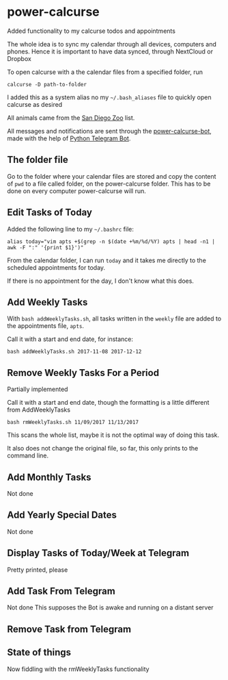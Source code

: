 # power-calcurse
Added functionality to my calcurse todos and appointments

The whole idea is to sync my calendar through all devices, computers and phones.
Hence it is important to have data synced, through NextCloud or Dropbox

To open calcurse with a the calendar files from a specified folder, run

    calcurse -D path-to-folder

I added this as a system alias no my `~/.bash_aliases` file to quickly open calcurse as desired

All animals came from the [San Diego Zoo][zoo] list.

All messages and notifications are sent through the [power-calcurse-bot][bot],
made with the help of [Python Telegram Bot][python].

## The folder file

Go to the folder where your calendar files are stored and copy the
content of `pwd` to a file called folder, on the power-calcurse
folder. This has to be done on every computer power-calcurse will
run.

## Edit Tasks of Today

Added the following line to my `~/.bashrc` file:

    alias today="vim apts +$(grep -n $(date +%m/%d/%Y) apts | head -n1 | awk -F ":" '{print $1}')"

From the calendar folder, I can run `today` and it takes me directly to
the scheduled appointments for today.

If there is no appointment for the day, I don't know what this does.

## Add Weekly Tasks

With `bash addWeeklyTasks.sh`, all tasks written
in the `weekly` file are added to the appointments file, `apts`.

Call it with a start and end date, for instance:

    bash addWeeklyTasks.sh 2017-11-08 2017-12-12

## Remove Weekly Tasks For a Period

Partially implemented

Call it with a start and end date, though the formatting is a little different
from AddWeeklyTasks

    bash rmWeeklyTasks.sh 11/09/2017 11/13/2017
    
This scans the whole list, maybe it is not the optimal way of
doing this task.

It also does not change the original file, so far, this only prints to the command line.

## Add Monthly Tasks

Not done

## Add Yearly Special Dates

Not done

## Display Tasks of Today/Week at Telegram

Pretty printed, please

## Add Task From Telegram

Not done
This supposes the Bot is awake and running on a distant server

## Remove Task from Telegram

## State of things

Now fiddling with the rmWeeklyTasks functionality

[zoo]: http://animals.sandiegozoo.org/animals
[bot]: http://t.me/power_calcurse_bot
[python]: https://python-telegram-bot.org/
